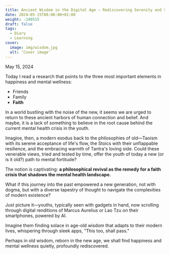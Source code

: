 ```yaml
---
title: Ancient Wisdom in the Digital Age – Rediscovering Serenity and Strength
date: 2024–05-15T08:08:00+01:00
weight: -240515
draft: false
tags:
  - Diary
  - Learning
cover:
  image: img/wisdom.jpg
  alt: ‘Cover image’
---
```


May 15, 2024

Today I read a research that points to the three most important elements in happiness and mental wellness:
- Friends
- Family
- **Faith** 

In a world bustling with the noise of the new, it seems we are urged to return to these ancient harbors of human connection and belief. And maybe, it is a lack of something to believe in the root cause behind the current mental health crisis in the youth.

Imagine, then, a modern exodus back to the philosophies of old—Taoism with its serene acceptance of life's flow, the Stoics with their unflappable resilience, and the embracing warmth of Tantra's loving side. Could these venerable views, tried and tested by time, offer the youth of today a new (or is it old?) path to mental fortitude?

The notion is captivating: **a philosophical revival as the remedy for a faith crisis that shadows the mental health landscape.** 

What if this journey into the past empowered a new generation, not with dogma, but with a diverse tapestry of thought to navigate the complexities of modern existence?

Just picture it—youths, typically seen with gadgets in hand, now scrolling through digital renditions of Marcus Aurelius or Lao Tzu on their smartphones, powered by AI. 

Imagine them finding solace in age-old wisdom that adapts to their modern lives, whispering through sleek apps, "This too, shall pass." 

Perhaps in old wisdom, reborn in the new age, we shall find happiness and mental wellness quietly, profoundly rediscovered.